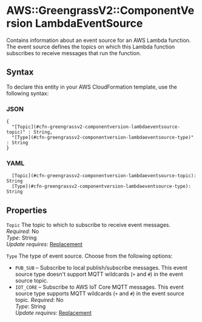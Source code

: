 # AWS::GreengrassV2::ComponentVersion LambdaEventSource<a name="aws-properties-greengrassv2-componentversion-lambdaeventsource"></a>

Contains information about an event source for an AWS Lambda function\. The event source defines the topics on which this Lambda function subscribes to receive messages that run the function\.

## Syntax<a name="aws-properties-greengrassv2-componentversion-lambdaeventsource-syntax"></a>

To declare this entity in your AWS CloudFormation template, use the following syntax:

### JSON<a name="aws-properties-greengrassv2-componentversion-lambdaeventsource-syntax.json"></a>

```
{
  "[Topic](#cfn-greengrassv2-componentversion-lambdaeventsource-topic)" : String,
  "[Type](#cfn-greengrassv2-componentversion-lambdaeventsource-type)" : String
}
```

### YAML<a name="aws-properties-greengrassv2-componentversion-lambdaeventsource-syntax.yaml"></a>

```
  [Topic](#cfn-greengrassv2-componentversion-lambdaeventsource-topic): String
  [Type](#cfn-greengrassv2-componentversion-lambdaeventsource-type): String
```

## Properties<a name="aws-properties-greengrassv2-componentversion-lambdaeventsource-properties"></a>

`Topic`  <a name="cfn-greengrassv2-componentversion-lambdaeventsource-topic"></a>
The topic to which to subscribe to receive event messages\.  
*Required*: No  
*Type*: String  
*Update requires*: [Replacement](https://docs.aws.amazon.com/AWSCloudFormation/latest/UserGuide/using-cfn-updating-stacks-update-behaviors.html#update-replacement)

`Type`  <a name="cfn-greengrassv2-componentversion-lambdaeventsource-type"></a>
The type of event source\. Choose from the following options:  
+ `PUB_SUB` – Subscribe to local publish/subscribe messages\. This event source type doesn't support MQTT wildcards \(`+` and `#`\) in the event source topic\.
+ `IOT_CORE` – Subscribe to AWS IoT Core MQTT messages\. This event source type supports MQTT wildcards \(`+` and `#`\) in the event source topic\.
*Required*: No  
*Type*: String  
*Update requires*: [Replacement](https://docs.aws.amazon.com/AWSCloudFormation/latest/UserGuide/using-cfn-updating-stacks-update-behaviors.html#update-replacement)